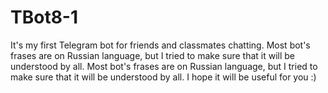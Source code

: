 # TBot8-1
It's my first Telegram bot for friends and classmates chatting.
Most bot's frases are on Russian language, but I tried to make sure that it will be understood by all.
Most bot's frases are on Russian language, but I tried to make sure that it will be understood by all.
I hope it will be useful for you :)
